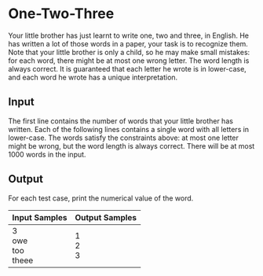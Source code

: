 # One-Two-Three
Your little brother has just learnt to write one, two and three, in English. He has written a lot of those words in a paper, your task is to recognize them. Note that your little brother is only a child, so he may make small mistakes: for each word, there might be at most one wrong letter. The word length is always correct. It is guaranteed that each letter he wrote is in lower-case, and each word he wrote has a unique interpretation.

## Input
The first line contains the number of words that your little brother has written. Each of the following lines contains a single word with all letters in lower-case. The words satisfy the constraints above: at most one letter might be wrong, but the word length is always correct. There will be at most 1000 words in the input.

## Output
For each test case, print the numerical value of the word.

|        Input Samples        | Output Samples |
|-----------------------------|----------------|
| 3<br> owe<br> too<br> theee | 1<br> 2<br> 3  |